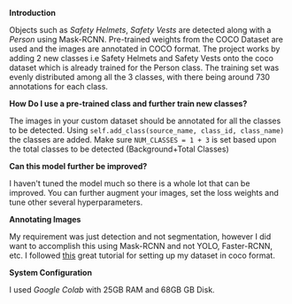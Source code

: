 **Introduction**

Objects such as *Safety Helmets*, *Safety Vests* are detected along with a *Person* using Mask-RCNN. Pre-trained weights from the COCO Dataset are used and the images are annotated in COCO format.
The project works by adding 2 new classes i.e Safety Helmets and Safety Vests onto the coco dataset which is already trained for the Person class.
The training set was evenly distributed among all the 3 classes, with there being around 730 annotations for each class.

**How Do I use a pre-trained class and further train new classes?**

The images in your custom dataset should be annotated for all the classes to be detected. Using ```self.add_class(source_name, class_id, class_name)``` the classes are added. Make sure ```NUM_CLASSES = 1 + 3``` is set based upon the total classes to be detected (Background+Total Classes)

**Can this model further be improved?**

I haven't tuned the model much so there is a whole lot that can be improved. You can further augment your images, set the loss weights and tune other several hyperparameters.

**Annotating Images**

My requirement was just detection and not segmentation, however I did want to accomplish this using Mask-RCNN and not YOLO, Faster-RCNN, etc. I followed [this](https://www.dlology.com/blog/how-to-create-custom-coco-data-set-for-instance-segmentation/) great tutorial for setting up my dataset in coco format.

**System Configuration**

I used *Google Colab* with 25GB RAM and 68GB GB Disk.
